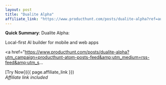 ```yaml
---
layout: post
title: "Dualite Alpha"
affiliate_link: "https://www.producthunt.com/posts/dualite-alpha?ref=autoverse&utm_source=autoverse"
---
```


**Quick Summary**: Dualite Alpha: <p>
            Local-first AI builder for mobile and web apps
          </p>
          <p>
            <a href="https://www.producthunt.com/posts/dualite-alpha?utm_campaign=producthunt-atom-posts-feed&amp;utm_medium=rss-feed&amp;utm_s...

[Try Now]({{ page.affiliate_link }})  
*Affiliate link included*
